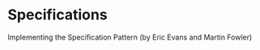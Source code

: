 Specifications
==============

Implementing the Specification Pattern (by Eric Evans and Martin Fowler)

